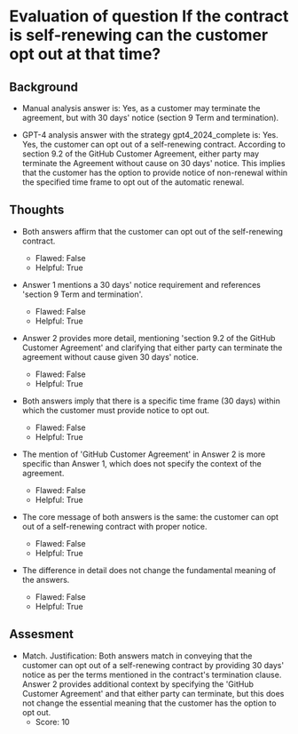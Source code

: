 # Evaluation of question If the contract is self-renewing can the customer opt out at that time?
## Background
- Manual analysis answer is: Yes, as a customer may terminate the agreement, but with 30 days' notice (section 9 Term and termination).

- GPT-4 analysis answer with the strategy gpt4_2024_complete is: Yes. Yes, the customer can opt out of a self-renewing contract. According to section 9.2 of the GitHub Customer Agreement, either party may terminate the Agreement without cause on 30 days' notice. This implies that the customer has the option to provide notice of non-renewal within the specified time frame to opt out of the automatic renewal.
## Thoughts
- Both answers affirm that the customer can opt out of the self-renewing contract.
  - Flawed: False
  - Helpful: True

- Answer 1 mentions a 30 days' notice requirement and references 'section 9 Term and termination'.
  - Flawed: False
  - Helpful: True

- Answer 2 provides more detail, mentioning 'section 9.2 of the GitHub Customer Agreement' and clarifying that either party can terminate the agreement without cause given 30 days' notice.
  - Flawed: False
  - Helpful: True

- Both answers imply that there is a specific time frame (30 days) within which the customer must provide notice to opt out.
  - Flawed: False
  - Helpful: True

- The mention of 'GitHub Customer Agreement' in Answer 2 is more specific than Answer 1, which does not specify the context of the agreement.
  - Flawed: False
  - Helpful: True

- The core message of both answers is the same: the customer can opt out of a self-renewing contract with proper notice.
  - Flawed: False
  - Helpful: True

- The difference in detail does not change the fundamental meaning of the answers.
  - Flawed: False
  - Helpful: True

## Assesment
- Match. Justification: Both answers match in conveying that the customer can opt out of a self-renewing contract by providing 30 days' notice as per the terms mentioned in the contract's termination clause. Answer 2 provides additional context by specifying the 'GitHub Customer Agreement' and that either party can terminate, but this does not change the essential meaning that the customer has the option to opt out.
  - Score: 10

